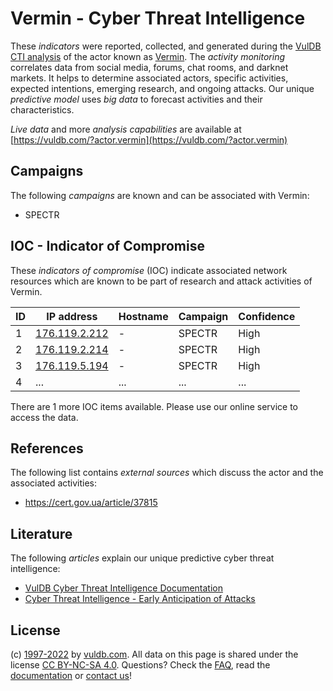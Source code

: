 # Vermin - Cyber Threat Intelligence

These _indicators_ were reported, collected, and generated during the [VulDB CTI analysis](https://vuldb.com/?kb.cti) of the actor known as [Vermin](https://vuldb.com/?actor.vermin). The _activity monitoring_ correlates data from social media, forums, chat rooms, and darknet markets. It helps to determine associated actors, specific activities, expected intentions, emerging research, and ongoing attacks. Our unique _predictive model_ uses _big data_ to forecast activities and their characteristics.

_Live data_ and more _analysis capabilities_ are available at [https://vuldb.com/?actor.vermin](https://vuldb.com/?actor.vermin)

## Campaigns

The following _campaigns_ are known and can be associated with Vermin:

* SPECTR

## IOC - Indicator of Compromise

These _indicators of compromise_ (IOC) indicate associated network resources which are known to be part of research and attack activities of Vermin.

ID | IP address | Hostname | Campaign | Confidence
-- | ---------- | -------- | -------- | ----------
1 | [176.119.2.212](https://vuldb.com/?ip.176.119.2.212) | - | SPECTR | High
2 | [176.119.2.214](https://vuldb.com/?ip.176.119.2.214) | - | SPECTR | High
3 | [176.119.5.194](https://vuldb.com/?ip.176.119.5.194) | - | SPECTR | High
4 | ... | ... | ... | ...

There are 1 more IOC items available. Please use our online service to access the data.

## References

The following list contains _external sources_ which discuss the actor and the associated activities:

* https://cert.gov.ua/article/37815

## Literature

The following _articles_ explain our unique predictive cyber threat intelligence:

* [VulDB Cyber Threat Intelligence Documentation](https://vuldb.com/?kb.cti)
* [Cyber Threat Intelligence - Early Anticipation of Attacks](https://www.scip.ch/en/?labs.20201022)

## License

(c) [1997-2022](https://vuldb.com/?kb.changelog) by [vuldb.com](https://vuldb.com/?kb.about). All data on this page is shared under the license [CC BY-NC-SA 4.0](https://creativecommons.org/licenses/by-nc-sa/4.0/). Questions? Check the [FAQ](https://vuldb.com/?kb.faq), read the [documentation](https://vuldb.com/?kb) or [contact us](https://vuldb.com/?contact)!

